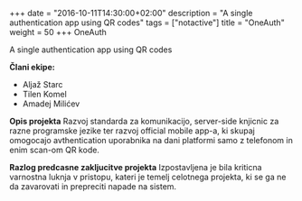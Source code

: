 +++
date = "2016-10-11T14:30:00+02:00"
description = "A single authentication app using QR codes"
tags = ["notactive"]
title = "OneAuth"
weight = 50
+++
OneAuth

A single authentication app using QR codes

<!--more-->

**Člani ekipe:**

- Aljaž Starc 
- Tilen Komel
- Amadej Milićev

**Opis projekta**
Razvoj standarda za komunikacijo, server-side knjicnic za razne programske jezike ter razvoj official mobile app-a, ki skupaj omogocajo avthentication uporabnika na dani platformi samo z telefonom in enim scan-om QR kode.

**Razlog predcasne zakljucitve projekta**
Izpostavljena je bila kriticna varnostna luknja v pristopu, kateri je temelj celotnega projekta, ki se ga ne da zavarovati in prepreciti napade na sistem.
